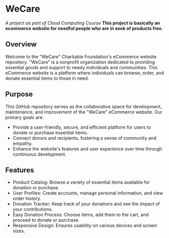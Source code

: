 # WeCare
_A project as part of Cloud Computing Course_
__This project is basically an ecommerce website for needful people who are in seek of products free.__
## Overview
Welcome to the "WeCare" Charitable Foundation's eCommerce website repository. "WeCare" is a nonprofit organization dedicated to providing essential goods and support to needy individuals and communities. This eCommerce website is a platform where individuals can browse, order, and donate essential items to those in need.

## Purpose
This GitHub repository serves as the collaborative space for development, maintenance, and improvement of the "WeCare" eCommerce website. Our primary goals are:

- Provide a user-friendly, secure, and efficient platform for users to donate or purchase essential items.
- Connect donors and recipients, fostering a sense of community and empathy.
- Enhance the website's features and user experience over time through continuous development.
## Features
* Product Catalog: Browse a variety of essential items available for donation or purchase.
* User Profiles: Create accounts, manage personal information, and view order history.
* Donation Tracker: Keep track of your donations and see the impact of your contributions.
* Easy Donation Process: Choose items, add them to the cart, and proceed to donate or purchase.
* Responsive Design: Ensures usability on various devices and screen sizes.
